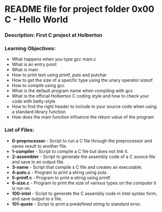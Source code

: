 #	README file for project folder 0x00 C - Hello World
###	Description: First C project at Holberton

###	Learning Objectives:
	
* What happens when you type gcc main.c
* What is an entry point
* What is main
* How to print text using printf, puts and putchar
* How to get the size of a specific type using the unary operator sizeof
* How to compile using gcc
* What is the default program name when compiling with gcc
* What is the official Holberton C coding style and how to check your code with betty-style
* How to find the right header to include in your source code when using a standard library function
* How does the main function influence the return value of the program

###	List of Files:
* **0-preprocessor** - Script to run a C file through the preprocessor and saves result to another file.
* **1-compiler** - Script to compile a C file but does not link it.
* **2-assembler** - Script to generate the assembly code of a C source file and save in an output file.
* **3-name** - Script that compile s C file and creates an executable.
* **4-puts.c** - Program to print a stirng using puts.
* **5-printf.c** - Program to print a stirng using printf.
* **6-size.c** - Program to print the size of various types on the computer it is run on.
* **100-intel** - Script to generate the C assembly code in Intel syntax form, and save output to a file.
* **101-quote** - Script to print a predefined string to standard error.

